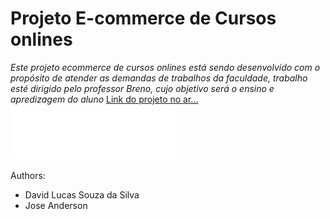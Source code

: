 # Projeto E-commerce de Cursos onlines

*Este projeto ecommerce de cursos onlines está sendo desenvolvido com o propósito de atender as demandas de trabalhos da faculdade, trabalho esté dirigido pelo professor Breno, cujo objetivo será o ensino e apredizagem do aluno*
[Link do projeto no ar...](https://gtdavid.github.io/cursos-online "Cursos Onlines")
![Header Background](/img/lightbox/default-skin.png "Imagem cabeçalho")

Authors: 
* David Lucas Souza da Silva
* Jose Anderson
